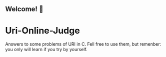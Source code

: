 ## Welcome! 👋

# Uri-Online-Judge
Answers to some problems of URI in C.
Fell free to use them, but remenber: you only will learn if you try by yourself.

